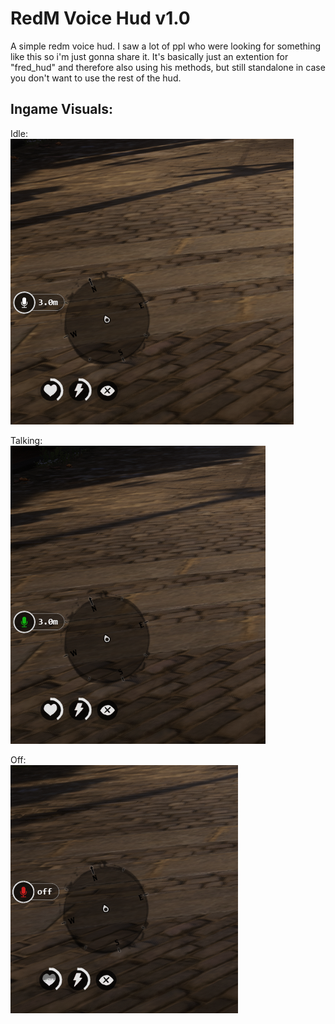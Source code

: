 # RedM Voice Hud v1.0

A simple redm voice hud. I saw a lot of ppl who were looking for something like this so i'm just gonna share it.
It's basically just an extention for "fred_hud" and therefore also using his methods, but still standalone in case you don't want to use the rest of the hud.

## Ingame Visuals:

Idle:\
![Microphone-Idle](https://github.com/Nykatas/voice_hud/blob/main/images/showcase_mic_idle.png)


Talking:\
![Microphone-Idle](https://github.com/Nykatas/voice_hud/blob/main/images/showcase_mic_talking.png)


Off:\
![Microphone-Idle](https://github.com/Nykatas/voice_hud/blob/main/images/showcase_mic_off.png)
